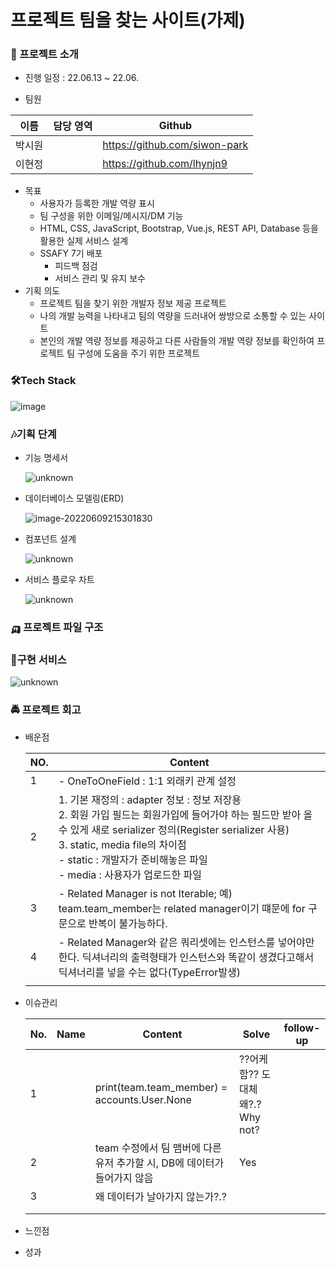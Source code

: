 # 프로젝트 팀을 찾는 사이트(가제)

### 🚀 프로젝트 소개

- 진행 일정 : 22.06.13 ~ 22.06.

- 팀원

| 이름   | 담당 영역 | Github                        |
| ------ | --------- | ----------------------------- |
| 박시원 |           | https://github.com/siwon-park |
| 이현정 |           | https://github.com/lhynjn9    |

- 목표
  - 사용자가 등록한 개발 역량 표시
  - 팀 구성을 위한 이메일/메시지/DM 기능
  - HTML, CSS, JavaScript, Bootstrap, Vue.js, REST API, Database 등을 활용한 실제 서비스 설계
  - SSAFY 7기 배포
    - 피드백 점검
    - 서비스 관리 및 유지 보수
- 기획 의도
  - 프로젝트 팀을 찾기 위한 개발자 정보 제공 프로젝트
  - 나의 개발 능력을 나타내고 팀의 역량을 드러내어 쌍방으로 소통할 수 있는 사이트
  - 본인의 개발 역량 정보를 제공하고 다른 사람들의 개발 역량 정보를 확인하여 프로젝트 팀 구성에 도움을 주기 위한 프로젝트



### 🛠Tech Stack

![image](https://user-images.githubusercontent.com/93081720/170559780-a977ed18-e589-4ffd-bb49-2f24d92cdeac.png)



### 🎶기획 단계

- 기능 명세서

  ![unknown](https://user-images.githubusercontent.com/97647987/175548098-779d3e75-143a-4db8-b2fd-9710ecc7c9de.png)

  

- 데이터베이스 모델링(ERD)

  ![image-20220609215301830](https://user-images.githubusercontent.com/97647987/174428289-757c5b86-5a74-4b5b-90b8-c9d70002f214.png)

- 컴포넌트 설계

  ![unknown](https://user-images.githubusercontent.com/97647987/175553416-599fdf93-07fd-4e87-a7f0-0a17cf294698.png)

  

- 서비스 플로우 차트

  ![unknown](https://user-images.githubusercontent.com/97647987/175549772-ef0490ac-26bf-4b1b-aeb8-245ecb88a258.png)

  

### 🛺 프로젝트 파일 구조

### 🔎구현 서비스

![unknown](https://user-images.githubusercontent.com/97647987/175561760-b65f80c5-90d7-494e-8634-50c132bab463.png)



### 🚔 프로젝트 회고

- 배운점

  | NO.  | Content                                                      |
  | ---- | ------------------------------------------------------------ |
  | 1    | - OneToOneField : 1:1 외래키 관계 설정                       |
  | 2    | 1. 기본 재정의 : adapter 정보 : 정보 저장용<br />2. 회원 가입 필드는 회원가입에 들어가야 하는 필드만 받아 올 수 있게 새로 serializer 정의(Register serializer 사용)<br />3. static, media file의 차이점<br />- static : 개발자가 준비해놓은 파일<br />- media : 사용자가 업로드한 파일 |
  | 3    | - Related Manager is not Iterable; 예) team.team_member는 related manager이기 떄문에 for 구문으로 반복이 불가능하다. |
  | 4    | - Related Manager와 같은 쿼리셋에는 인스턴스를 넣어야만 한다. 딕셔너리의 출력형태가 인스턴스와 똑같이 생겼다고해서 딕셔너리를 넣을 수는 없다(TypeError발생) |
  |      |                                                              |

  


- 이슈관리

  | No.  | Name | Content                                                      | Solve                            | follow-up |
  | ---- | ---- | ------------------------------------------------------------ | -------------------------------- | --------- |
  | 1    |      | print(team.team_member) = accounts.User.None                 | ??어케함?? 도대체 왜?.? Why not? |           |
  | 2    |      | team 수정에서 팀 맴버에 다른 유저 추가할 시, DB에 데이터가 들어가지 않음 | Yes                              |           |
  | 3    |      | 왜 데이터가 날아가지 않는가?.?                               |                                  |           |
  |      |      |                                                              |                                  |           |
  |      |      |                                                              |                                  |           |

  

- 느낀점

- 성과


